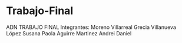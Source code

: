 # Trabajo-Final
ADN TRABAJO FINAL Integrantes: Moreno Villarreal Grecia Villanueva López Susana Paola Aguirre Martinez Andrei Daniel

